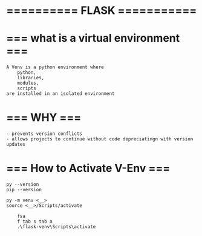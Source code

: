 # ========== FLASK =========== #

# === what is a virtual environment === #
    A Venv is a python environment where
        python,
        libraries,
        modules,
        scripts
    are installed in an isolated environment

# === WHY === #
    - prevents version conflicts
    - allows projects to continue without code depreciatingn with version updates


# === How to Activate V-Env === #
    py --version
    pip --version

    py -m venv <__>
    source <__>/Scripts/activate

        fsa
        f tab s tab a 
        .\flask-venv\Scripts\activate

